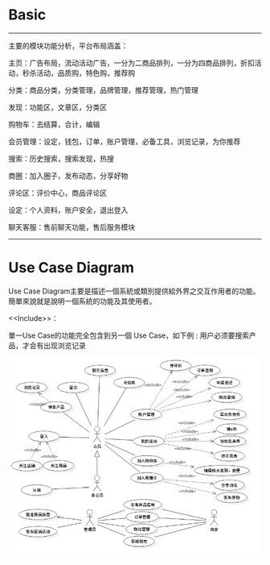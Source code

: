 # Basic

---

主要的模块功能分析，平台布局涵盖：

主页：广告布局，流动活动广告，一分为二商品排列，一分为四商品排列，折扣活动，秒杀活动，品质购，特色购，推荐购

分类：商品分类，分类管理，品牌管理，推荐管理，热门管理

发现：功能区，文章区，分类区

购物车：去结算，合计，编辑

会员管理：设定，钱包，订单，账户管理，必备工具，浏览记录，为你推荐

搜索：历史搜索，搜索发现，热搜

商圈：加入圈子，发布动态，分享好物

评论区：评价中心，商品评论区

设定：个人资料，账户安全，退出登入

聊天客服：售前聊天功能，售后服务模块

---

# Use Case Diagram

Use Case Diagram主要是描述一個系統或類別提供給外界之交互作用者的功能。簡單來說就是說明一個系統的功能及其使用者。

&lt;&lt;Include&gt;&gt;：

單一Use Case的功能完全包含到叧一個 Use Case，如下例 : 用户必须要搜索产品，才会有出现浏览记录

![](/assets/UseCase1skyhub.jpg)


